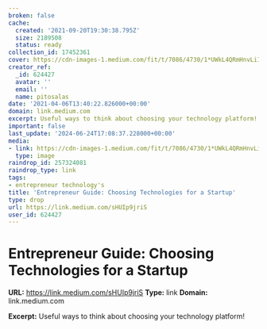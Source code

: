 ```yaml
---
broken: false
cache:
  created: '2021-09-20T19:30:38.795Z'
  size: 2189508
  status: ready
collection_id: 17452361
cover: https://cdn-images-1.medium.com/fit/t/7086/4730/1*UWkL4QRmHnvLiIoXPoU2qA.jpeg
creator_ref:
  _id: 624427
  avatar: ''
  email: ''
  name: pitosalas
date: '2021-04-06T13:40:22.826000+00:00'
domain: link.medium.com
excerpt: Useful ways to think about choosing your technology platform!
important: false
last_update: '2024-06-24T17:08:37.228000+00:00'
media:
- link: https://cdn-images-1.medium.com/fit/t/7086/4730/1*UWkL4QRmHnvLiIoXPoU2qA.jpeg
  type: image
raindrop_id: 257324081
raindrop_type: link
tags:
- entrepreneur technology's
title: 'Entrepreneur Guide: Choosing Technologies for a Startup'
type: drop
url: https://link.medium.com/sHUIp9jriS
user_id: 624427
---
```


# Entrepreneur Guide: Choosing Technologies for a Startup

**URL:** https://link.medium.com/sHUIp9jriS
**Type:** link
**Domain:** link.medium.com

**Excerpt:** Useful ways to think about choosing your technology platform!
